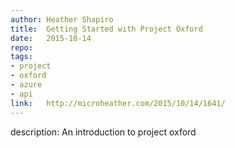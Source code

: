 ```yaml
--- 	
author:	Heather Shapiro
title:	Getting Started with Project Oxford
date:	2015-10-14
repo:	
tags:	
- project 
- oxford 
- azure 
- api
link:	http://microheather.com/2015/10/14/1641/
---	
```

description:	An introduction to project oxford
